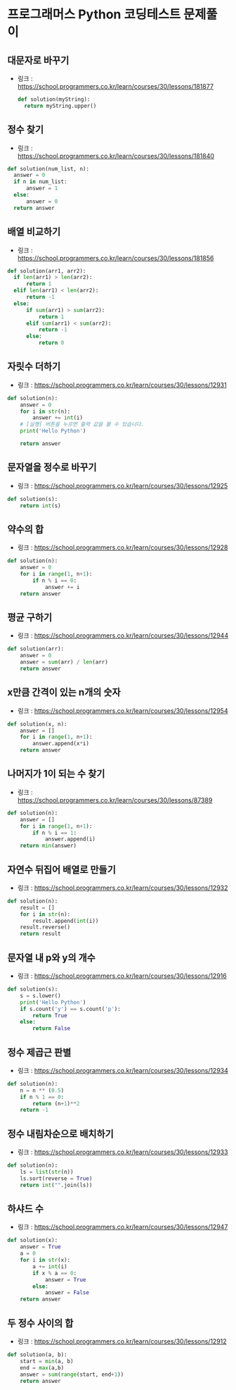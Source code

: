 # 프로그래머스 Python 코딩테스트 문제풀이


## 대문자로 바꾸기
- 링크 : https://school.programmers.co.kr/learn/courses/30/lessons/181877
  ```python
  def solution(myString):
    return myString.upper()
  ```


## 정수 찾기
- 링크 : https://school.programmers.co.kr/learn/courses/30/lessons/181840
```python
def solution(num_list, n):
  answer = 0
  if n in num_list:
      answer = 1
  else:
      answer = 0
  return answer
```


## 배열 비교하기
- 링크 : https://school.programmers.co.kr/learn/courses/30/lessons/181856
```python
def solution(arr1, arr2):
  if len(arr1) > len(arr2):
      return 1
  elif len(arr1) < len(arr2):
      return -1
  else:
      if sum(arr1) > sum(arr2):
          return 1
      elif sum(arr1) < sum(arr2):
          return -1
      else:
          return 0
```


## 자릿수 더하기
- 링크 : https://school.programmers.co.kr/learn/courses/30/lessons/12931
```python
def solution(n):
    answer = 0
    for i in str(n):
        answer += int(i)
    # [실행] 버튼을 누르면 출력 값을 볼 수 있습니다.
    print('Hello Python')

    return answer
```


## 문자열을 정수로 바꾸기
- 링크 : https://school.programmers.co.kr/learn/courses/30/lessons/12925
```python
def solution(s):
    return int(s)
```


## 약수의 합
- 링크 : https://school.programmers.co.kr/learn/courses/30/lessons/12928
```python
def solution(n):
    answer = 0
    for i in range(1, n+1):
        if n % i == 0:
            answer += i
    return answer
```


## 평균 구하기
- 링크 : https://school.programmers.co.kr/learn/courses/30/lessons/12944
```python
def solution(arr):
    answer = 0
    answer = sum(arr) / len(arr)
    return answer
```


## x만큼 간격이 있는 n개의 숫자
- 링크 : https://school.programmers.co.kr/learn/courses/30/lessons/12954
```python
def solution(x, n):
    answer = []
    for i in range(1, n+1):
        answer.append(x*i)
    return answer
```


## 나머지가 1이 되는 수 찾기
- 링크 : https://school.programmers.co.kr/learn/courses/30/lessons/87389
```python
def solution(n):
    answer = []
    for i in range(1, n+1):
        if n % i == 1:
            answer.append(i)
    return min(answer)
```


## 자연수 뒤집어 배열로 만들기
- 링크 : https://school.programmers.co.kr/learn/courses/30/lessons/12932
```python
def solution(n):
    result = []
    for i in str(n):
        result.append(int(i))
    result.reverse()
    return result
```


## 문자열 내 p와 y의 개수
- 링크 : https://school.programmers.co.kr/learn/courses/30/lessons/12916
```python
def solution(s):
    s = s.lower()
    print('Hello Python')
    if s.count('y') == s.count('p'):
        return True
    else:
        return False
```


## 정수 제곱근 판별
- 링크 : https://school.programmers.co.kr/learn/courses/30/lessons/12934
```python
def solution(n):
    n = n ** (0.5)
    if n % 1 == 0:
        return (n+1)**2
    return -1
```


## 정수 내림차순으로 배치하기
- 링크 : https://school.programmers.co.kr/learn/courses/30/lessons/12933
```python
def solution(n):
    ls = list(str(n))
    ls.sort(reverse = True)
    return int("".join(ls))
```


## 하샤드 수
- 링크 : https://school.programmers.co.kr/learn/courses/30/lessons/12947
```python
def solution(x):
    answer = True
    a = 0
    for i in str(x):
        a += int(i)
        if x % a == 0:
            answer = True
        else:
            answer = False
    return answer
```


## 두 정수 사이의 합
- 링크 : https://school.programmers.co.kr/learn/courses/30/lessons/12912
```python
def solution(a, b):
    start = min(a, b)
    end = max(a,b)
    answer = sum(range(start, end+1))
    return answer
```
